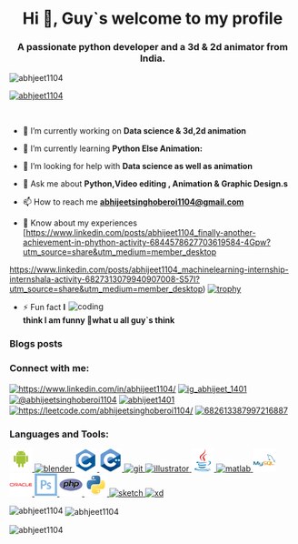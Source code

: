 <h1 align="center">Hi 👋, Guy`s welcome to my profile</h1>
<h3 align="center">A passionate python developer and a 3d & 2d animator from India.</h3>

<p align="left"> <img src="https://komarev.com/ghpvc/?username=abhjeet1104&label=Profile%20views&color=0e75b6&style=flat" alt="abhjeet1104" /> </p>

<p align="left"> <a href="https://github.com/ryo-ma/github-profile-trophy"><img src="https://github-profile-trophy.vercel.app/?username=abhjeet1104" alt="abhjeet1104" /></a> </p>

<p align="left"> <a href="https://twitter.com/" target="blank"><img src="https://img.shields.io/twitter/follow/?logo=twitter&style=for-the-badge" alt="" /></a> </p>

- 🔭 I’m currently working on **Data science & 3d,2d animation**

- 🌱 I’m currently learning **Python Else Animation:**

- 🤝 I’m looking for help with **Data science as well as animation**

- 💬 Ask me about **Python,Video editing , Animation & Graphic Design.s**

- 📫 How to reach me **abhijeetsinghoberoi1104@gmail.com**

- 📄 Know about my experiences [https://www.linkedin.com/posts/abhijeet1104_finally-another-achievement-in-phython-activity-6844578627703619584-4Gpw?utm_source=share&utm_medium=member_desktop


https://www.linkedin.com/posts/abhijeet1104_machinelearning-internship-internshala-activity-6827313079940907008-S57I?utm_source=share&utm_medium=member_desktop)
[![trophy](https://github-profile-trophy.vercel.app/?username=abhjeet1104)](https://github.com/ryo-ma/github-profile-trophy)

<img align="right" alt="coding" width="400" src="https://cdn.dribbble.com/users/1059583/screenshots/4171367/coding-freak.gif">

- ⚡ Fun fact **I think I am funny 🫣what u all guy`s think**

### Blogs posts
<!-- BLOG-POST-LIST:START -->
<!-- BLOG-POST-LIST:END -->

<h3 align="left">Connect with me:</h3>
<p align="left">
<a href="https://linkedin.com/in/https://www.linkedin.com/in/abhijeet1104/" target="blank"><img align="center" src="https://raw.githubusercontent.com/rahuldkjain/github-profile-readme-generator/master/src/images/icons/Social/linked-in-alt.svg" alt="https://www.linkedin.com/in/abhijeet1104/" height="30" width="40" /></a>
<a href="https://instagram.com/ig_abhijeet_1401" target="blank"><img align="center" src="https://raw.githubusercontent.com/rahuldkjain/github-profile-readme-generator/master/src/images/icons/Social/instagram.svg" alt="ig_abhijeet_1401" height="30" width="40" /></a>
<a href="https://medium.com/@abhijeetsinghoberoi1104" target="blank"><img align="center" src="https://raw.githubusercontent.com/rahuldkjain/github-profile-readme-generator/master/src/images/icons/Social/medium.svg" alt="@abhijeetsinghoberoi1104" height="30" width="40" /></a>
<a href="https://www.codechef.com/users/abhijeet1401" target="blank"><img align="center" src="https://cdn.jsdelivr.net/npm/simple-icons@3.1.0/icons/codechef.svg" alt="abhijeet1401" height="30" width="40" /></a>
<a href="https://www.leetcode.com/https://leetcode.com/abhijeetsinghoberoi1104/" target="blank"><img align="center" src="https://raw.githubusercontent.com/rahuldkjain/github-profile-readme-generator/master/src/images/icons/Social/leet-code.svg" alt="https://leetcode.com/abhijeetsinghoberoi1104/" height="30" width="40" /></a>
<a href="https://discord.gg/682613387997216887" target="blank"><img align="center" src="https://raw.githubusercontent.com/rahuldkjain/github-profile-readme-generator/master/src/images/icons/Social/discord.svg" alt="682613387997216887" height="30" width="40" /></a>
</p>

<h3 align="left">Languages and Tools:</h3>
<p align="left"> <a href="https://developer.android.com" target="_blank" rel="noreferrer"> <img src="https://raw.githubusercontent.com/devicons/devicon/master/icons/android/android-original-wordmark.svg" alt="android" width="40" height="40"/> </a> <a href="https://www.blender.org/" target="_blank" rel="noreferrer"> <img src="https://download.blender.org/branding/community/blender_community_badge_white.svg" alt="blender" width="40" height="40"/> </a> <a href="https://www.cprogramming.com/" target="_blank" rel="noreferrer"> <img src="https://raw.githubusercontent.com/devicons/devicon/master/icons/c/c-original.svg" alt="c" width="40" height="40"/> </a> <a href="https://www.w3schools.com/cpp/" target="_blank" rel="noreferrer"> <img src="https://raw.githubusercontent.com/devicons/devicon/master/icons/cplusplus/cplusplus-original.svg" alt="cplusplus" width="40" height="40"/> </a> <a href="https://git-scm.com/" target="_blank" rel="noreferrer"> <img src="https://www.vectorlogo.zone/logos/git-scm/git-scm-icon.svg" alt="git" width="40" height="40"/> </a> <a href="https://www.adobe.com/in/products/illustrator.html" target="_blank" rel="noreferrer"> <img src="https://www.vectorlogo.zone/logos/adobe_illustrator/adobe_illustrator-icon.svg" alt="illustrator" width="40" height="40"/> </a> <a href="https://www.java.com" target="_blank" rel="noreferrer"> <img src="https://raw.githubusercontent.com/devicons/devicon/master/icons/java/java-original.svg" alt="java" width="40" height="40"/> </a> <a href="https://www.mathworks.com/" target="_blank" rel="noreferrer"> <img src="https://upload.wikimedia.org/wikipedia/commons/2/21/Matlab_Logo.png" alt="matlab" width="40" height="40"/> </a> <a href="https://www.mysql.com/" target="_blank" rel="noreferrer"> <img src="https://raw.githubusercontent.com/devicons/devicon/master/icons/mysql/mysql-original-wordmark.svg" alt="mysql" width="40" height="40"/> </a> <a href="https://www.oracle.com/" target="_blank" rel="noreferrer"> <img src="https://raw.githubusercontent.com/devicons/devicon/master/icons/oracle/oracle-original.svg" alt="oracle" width="40" height="40"/> </a> <a href="https://www.photoshop.com/en" target="_blank" rel="noreferrer"> <img src="https://raw.githubusercontent.com/devicons/devicon/master/icons/photoshop/photoshop-line.svg" alt="photoshop" width="40" height="40"/> </a> <a href="https://www.php.net" target="_blank" rel="noreferrer"> <img src="https://raw.githubusercontent.com/devicons/devicon/master/icons/php/php-original.svg" alt="php" width="40" height="40"/> </a> <a href="https://www.python.org" target="_blank" rel="noreferrer"> <img src="https://raw.githubusercontent.com/devicons/devicon/master/icons/python/python-original.svg" alt="python" width="40" height="40"/> </a> <a href="https://www.sketch.com/" target="_blank" rel="noreferrer"> <img src="https://www.vectorlogo.zone/logos/sketchapp/sketchapp-icon.svg" alt="sketch" width="40" height="40"/> </a> <a href="https://www.adobe.com/products/xd.html" target="_blank" rel="noreferrer"> <img src="https://cdn.worldvectorlogo.com/logos/adobe-xd.svg" alt="xd" width="40" height="40"/> </a> </p>

<p><img align="left" src="https://github-readme-stats.vercel.app/api/top-langs?username=abhjeet1104&show_icons=true&locale=en&layout=compact" alt="abhjeet1104" /></p>

<p>&nbsp;<img align="center" src="https://github-readme-stats.vercel.app/api?username=abhjeet1104&show_icons=true&locale=en" alt="abhjeet1104" /></p>

<p><img align="center" src="https://github-readme-streak-stats.herokuapp.com/?user=abhjeet1104&" alt="abhjeet1104" /></p>
